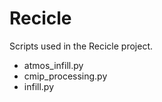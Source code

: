 # Recicle
Scripts used in the Recicle project.
- atmos_infill.py  
- cmip_processing.py  
- infill.py
